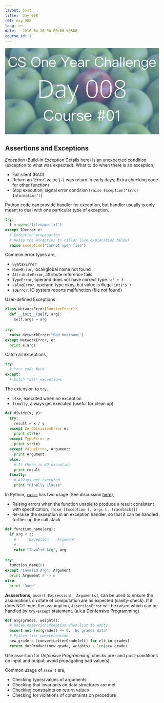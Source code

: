 ```yaml
---
layout: post
title:  Day 008
ref: day-008
lang: en
date:   2016-04-20 00:00:00 +0800
course_id: 1
---
```


![](/images/Day008-en.png)

## Assertions and Exceptions

*Exception* (Build-in Exception Details [here](https://docs.python.org/2/library/exceptions.html)) is an unexpected condition (exception to what was expected). What to do when there is an exception,

- Fail silent (BAD)
- Return an 'Error' value (`-1` was return in early days; Extra checking code for other function)
- Stop execution, signal error condition (`raise Exception("Error Information")`)

Python code can provide handler for exception, but handler usually is only meant to deal with one particular type of exception.

```python
try:
  f = open('filename.txt')
except IOerror e:
  # Exception propagation
  # Raise the exception to caller (See explanation below)
  raise Exception("Cannot open file")
```

Common error types are,

- `SyntaxError`
- `NameError`, local/global name not found
- `AttributeError`, attribute reference fails
- `TypeError`, operand does not have correct type `'a' + 3`
- `ValueError`, operand type okay, but value is illegal `int('$')`
- `IOError`, IO system reports malfunction (file not found)

User-defined Exceptions

```python
class NetworkError(RuntimeError):
  def __init__(self, arg):
    self.args = arg

try:
  raise NetworkError("Bad hostname")
except NetworkError, e:
  print e.args
```

Catch all exceptions,

```python
try:
  # Your code here
except:
  # Catch *all* exceptions
```

The extension to `try`,

- `else`, executed when no exception
- `finally`, always get executed (useful for clean up)

```python
def divide(x, y):
  try:
    result = x / y
  except ZeroDivisionError e:
    print str(e)
  except TypeError e:
    print str(e)
  except ValueError, Argument:
    print Argument
  else:
    # If there is NO exception
    print result
  finally:
    # Always get executed
    print "Finally Clause"
```

In Python, [`raise`](https://docs.python.org/2/tutorial/errors.html#raising-exceptions) has two usage (See discussion [here](http://stackoverflow.com/questions/13957829/how-to-use-raise-keyword-in-python)),

- Raising errors when the function unable to produce a result consistent with specification, `raise [Exception [, args [, traceback]]]`
- Re-raise the exception in an exception handler, so that it can be handled further up the call stack

```python
def function_name(arg):
  if arg < 1:
    #      Exception    Argument
    #         |           |
    raise "Invalid Arg", arg

try:
  function_name(0)
except "Invalid Arg", Argument
  print Argument # -> 0
else:
  print "Done"
```

**Asssertions**, `assert Expression[, Arguments]`, can be used to ensure the assumptions on state of computation are as expected (sanity-check). If it does NOT meet the assumption, `AssertionError` will be raised which can be handled by `try-except` statement. (a.k.a Denfensive Programming)

```python
def avg(grades, weights):
  # Raise AssertionException when list is empty
  assert not len(grades) == 0, 'No grades data'
  # Python list comprehension
  new_grade = [convertLetterGrade(elt) for elt in grades]
  return dotProduct(new_grade, weights) / len(new_grade)
```

Use assertion for *Defensive Programming*, checks pre- and post-conditions on input and output, avoid propagating bad value(s).

Common usage of `assert` are,

- Checking types/values of arguments
- Checking that invariants on data structures are met
- Checking constraints on return values
- Checking for violations of constraints on procedure
